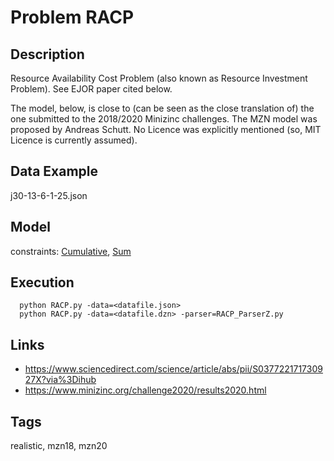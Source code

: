# Problem RACP
## Description
Resource Availability Cost Problem (also known as Resource Investment Problem).
See EJOR paper cited below.

The model, below, is close to (can be seen as the close translation of) the one submitted to the 2018/2020 Minizinc challenges.
The MZN model was proposed by Andreas Schutt.
No Licence was explicitly mentioned (so, MIT Licence is currently assumed).

## Data Example
  j30-13-6-1-25.json

## Model
  constraints: [Cumulative](http://pycsp.org/documentation/constraints/Cumulative), [Sum](http://pycsp.org/documentation/constraints/Sum)

## Execution
```
  python RACP.py -data=<datafile.json>
  python RACP.py -data=<datafile.dzn> -parser=RACP_ParserZ.py
```

## Links
  - https://www.sciencedirect.com/science/article/abs/pii/S037722171730927X?via%3Dihub
  - https://www.minizinc.org/challenge2020/results2020.html

## Tags
  realistic, mzn18, mzn20
